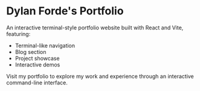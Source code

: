 
# Dylan Forde's Portfolio

An interactive terminal-style portfolio website built with React and Vite, featuring:
- Terminal-like navigation
- Blog section
- Project showcase
- Interactive demos

Visit my portfolio to explore my work and experience through an interactive command-line interface.
